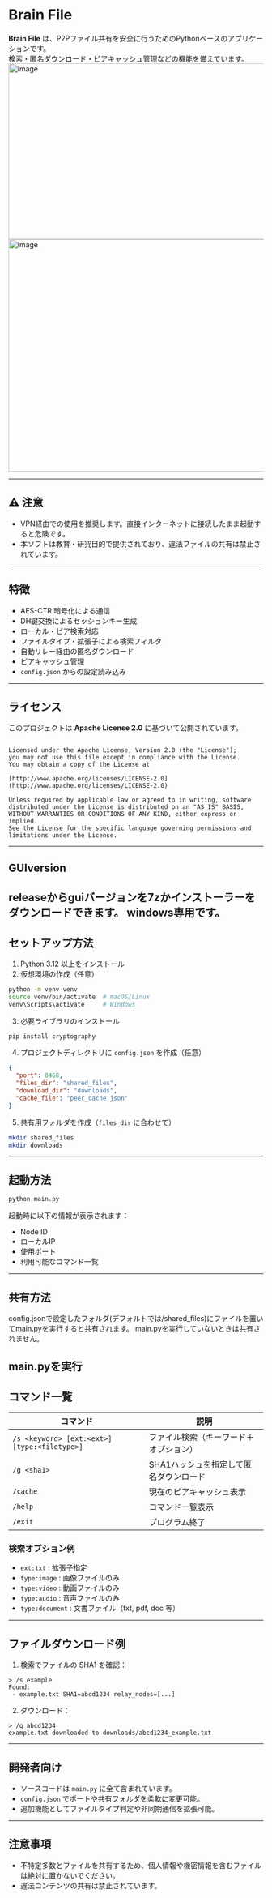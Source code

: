 # Brain File

**Brain File** は、P2Pファイル共有を安全に行うためのPythonベースのアプリケーションです。  
検索・匿名ダウンロード・ピアキャッシュ管理などの機能を備えています。
<img width="835" height="347" alt="image" src="https://github.com/user-attachments/assets/228d5285-8ed4-40e8-b057-4746d1783a75" />
<img width="852" height="459" alt="image" src="https://github.com/user-attachments/assets/c5b5c561-d868-4317-8681-adc3e46230a6" />

---

## ⚠️ 注意

- VPN経由での使用を推奨します。直接インターネットに接続したまま起動すると危険です。
- 本ソフトは教育・研究目的で提供されており、違法ファイルの共有は禁止されています。

---

## 特徴

- AES-CTR 暗号化による通信
- DH鍵交換によるセッションキー生成
- ローカル・ピア検索対応
- ファイルタイプ・拡張子による検索フィルタ
- 自動リレー経由の匿名ダウンロード
- ピアキャッシュ管理
- `config.json` からの設定読み込み

---

## ライセンス

このプロジェクトは **Apache License 2.0** に基づいて公開されています。

```

Licensed under the Apache License, Version 2.0 (the "License");
you may not use this file except in compliance with the License.
You may obtain a copy of the License at

[http://www.apache.org/licenses/LICENSE-2.0](http://www.apache.org/licenses/LICENSE-2.0)

Unless required by applicable law or agreed to in writing, software
distributed under the License is distributed on an "AS IS" BASIS,
WITHOUT WARRANTIES OR CONDITIONS OF ANY KIND, either express or implied.
See the License for the specific language governing permissions and
limitations under the License.

````
---

## GUIversion

releaseからguiバージョンを7zかインストーラーをダウンロードできます。
windows専用です。
---

## セットアップ方法

1. Python 3.12 以上をインストール
2. 仮想環境の作成（任意）

```bash
python -m venv venv
source venv/bin/activate  # macOS/Linux
venv\Scripts\activate     # Windows
````

3. 必要ライブラリのインストール

```bash
pip install cryptography
```

4. プロジェクトディレクトリに `config.json` を作成（任意）

```json
{
  "port": 8468,
  "files_dir": "shared_files",
  "download_dir": "downloads",
  "cache_file": "peer_cache.json"
}
```

5. 共有用フォルダを作成（`files_dir` に合わせて）

```bash
mkdir shared_files
mkdir downloads
```

---

## 起動方法

```bash
python main.py
```

起動時に以下の情報が表示されます：

* Node ID
* ローカルIP
* 使用ポート
* 利用可能なコマンド一覧

---

## 共有方法

config.jsonで設定したフォルダ(デフォルトでは/shared_files)にファイルを置いてmain.pyを実行すると共有されます。
main.pyを実行していないときは共有されません。

main.pyを実行
---
## コマンド一覧

| コマンド                                         | 説明                    |
| -------------------------------------------- | --------------------- |
| `/s <keyword> [ext:<ext>] [type:<filetype>]` | ファイル検索（キーワード＋オプション）   |
| `/g <sha1>`                                  | SHA1ハッシュを指定して匿名ダウンロード |
| `/cache`                                     | 現在のピアキャッシュ表示          |
| `/help`                                      | コマンド一覧表示              |
| `/exit`                                      | プログラム終了               |

### 検索オプション例

* `ext:txt` : 拡張子指定
* `type:image` : 画像ファイルのみ
* `type:video` : 動画ファイルのみ
* `type:audio` : 音声ファイルのみ
* `type:document` : 文書ファイル（txt, pdf, doc 等）

---

## ファイルダウンロード例

1. 検索でファイルの SHA1 を確認：

```text
> /s example
Found:
 - example.txt SHA1=abcd1234 relay_nodes=[...]
```

2. ダウンロード：

```text
> /g abcd1234
example.txt downloaded to downloads/abcd1234_example.txt
```

---

## 開発者向け

* ソースコードは `main.py` に全て含まれています。
* `config.json` でポートや共有フォルダを柔軟に変更可能。
* 追加機能としてファイルタイプ判定や非同期通信を拡張可能。

---

## 注意事項

* 不特定多数とファイルを共有するため、個人情報や機密情報を含むファイルは絶対に置かないでください。
* 違法コンテンツの共有は禁止されています。






